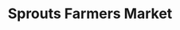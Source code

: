 ---
title: "Sprouts Farmers Market"
url: /boynton-beach/sprouts-farmers-market/
shop: Supermarkt
---